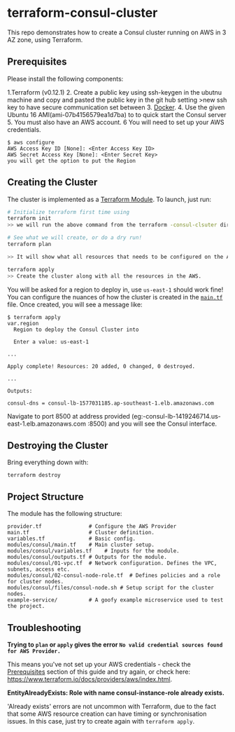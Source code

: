 # terraform-consul-cluster

This repo demonstrates how to create a Consul cluster running on AWS in 3 AZ zone, using Terraform. 
## Prerequisites

Please install the following components:

1.Terraform (v0.12.1)
2. Create a public key using ssh-keygen in the ubutnu machine and copy and pasted the public key in the git hub setting >new ssh key to have secure communication set between
3. [Docker](https://askubuntu.com/questions/983351/how-to-install-terraform-in-ubuntu).
4. Use the given Ubuntu 16 AMI(ami-07b4156579ea1d7ba) to to quick start the Consul server  
5. You must also have an AWS account. 
6 You will need to set up your AWS credentials. 

```
$ aws configure
AWS Access Key ID [None]: <Enter Access Key ID>
AWS Secret Access Key [None]: <Enter Secret Key>
you will get the option to put the Region 

```
## Creating the Cluster

The cluster is implemented as a [Terraform Module](https://www.terraform.io/docs/modules/index.html). To launch, just run:

```bash
# Initialize terraform first time using
terraform init
>> we will run the above command from the terraform -consul-clsuter dir it will initiating all the plugin and the Modules and all the .tf files

# See what we will create, or do a dry run!
terraform plan

>> It will show what all resources that needs to be configured on the AWS.

terraform apply
>> Create the cluster along with all the resources in the AWS.
```

You will be asked for a region to deploy in, use `us-east-1` should work fine! You can configure the nuances of how the cluster is created in the [`main.tf`](./main.tf) file. Once created, you will see a message like:

```
$ terraform apply
var.region
  Region to deploy the Consul Cluster into

  Enter a value: us-east-1

...

Apply complete! Resources: 20 added, 0 changed, 0 destroyed.

...

Outputs:

consul-dns = consul-lb-1577031185.ap-southeast-1.elb.amazonaws.com
```

Navigate to port 8500 at address provided (eg:-consul-lb-1419246714.us-east-1.elb.amazonaws.com :8500) and you will see the Consul interface. 

## Destroying the Cluster

Bring everything down with:

```
terraform destroy
```

## Project Structure

The module has the following structure:

```
provider.tf               # Configure the AWS Provider
main.tf                   # Cluster definition.
variables.tf              # Basic config.
modules/consul/main.tf    # Main cluster setup.
modules/consul/variables.tf    # Inputs for the module.
modules/consul/outputs.tf # Outputs for the module.
modules/consul/01-vpc.tf  # Network configuration. Defines the VPC, subnets, access etc.
modules/consul/02-consul-node-role.tf  # Defines policies and a role for cluster nodes.
modules/consul/files/consul-node.sh # Setup script for the cluster nodes.
example-service/          # A goofy example microservice used to test the project.

```

## Troubleshooting

**Trying to `plan` or `apply` gives the error `No valid credential sources found for AWS Provider.`**

This means you've not set up your AWS credentials - check the [Prerequisites](#Prerequisites) section of this guide and try again, or check here: https://www.terraform.io/docs/providers/aws/index.html.

**EntityAlreadyExists: Role with name consul-instance-role already exists.**

'Already exists' errors are not uncommon with Terraform, due to the fact that some AWS resource creation can have timing or synchronisation issues. In this case, just try to create again with `terraform apply`.


